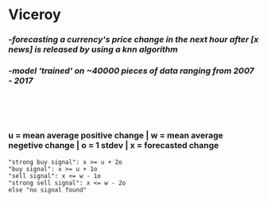 # Viceroy
### *-forecasting a currency's price change in the next hour after [x news] is released by using a knn algorithm*
### *-model 'trained' on ~40000 pieces of data ranging from 2007 - 2017*
\
&nbsp;
\
&nbsp;
### u = mean average positive change | w = mean average negetive change | o = 1 stdev | x = forecasted change

```
"strong buy signal": x >= u + 2o 
"buy signal": x >= u + 1o 
"sell signal": x <= w - 1o
"strong sell signal": x <= w - 2o 
else "no signal found"
```
